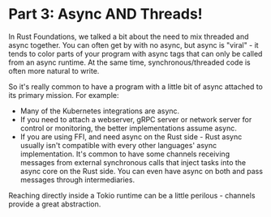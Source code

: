 # Part 3: Async AND Threads!

In Rust Foundations, we talked a bit about the need to mix threaded and async together. You can often get by with no async, but async is "viral" - it tends to color parts of your program with async tags that can only be called from an async runtime. At the same time, synchronous/threaded code is often more natural to write.

So it's really common to have a program with a little bit of async attached to its primary mission. For example:

* Many of the Kubernetes integrations are async.
* If you need to attach a webserver, gRPC server or network server for control or monitoring, the better implementations assume async.
* If you are using FFI, and need async on the Rust side - Rust async usually isn't compatible with every other languages' async implementation. It's common to have some channels receiving messages from external synchronous calls that inject tasks into the async core on the Rust side. You can even have async on both and pass messages through intermediaries.

Reaching directly inside a Tokio runtime can be a little perilous - channels provide a great abstraction.
